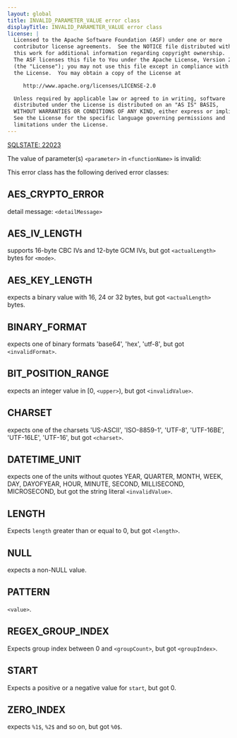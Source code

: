 ```yaml
---
layout: global
title: INVALID_PARAMETER_VALUE error class
displayTitle: INVALID_PARAMETER_VALUE error class
license: |
  Licensed to the Apache Software Foundation (ASF) under one or more
  contributor license agreements.  See the NOTICE file distributed with
  this work for additional information regarding copyright ownership.
  The ASF licenses this file to You under the Apache License, Version 2.0
  (the "License"); you may not use this file except in compliance with
  the License.  You may obtain a copy of the License at

     http://www.apache.org/licenses/LICENSE-2.0

  Unless required by applicable law or agreed to in writing, software
  distributed under the License is distributed on an "AS IS" BASIS,
  WITHOUT WARRANTIES OR CONDITIONS OF ANY KIND, either express or implied.
  See the License for the specific language governing permissions and
  limitations under the License.
---
```


<!--
  DO NOT EDIT THIS FILE.
  It was generated automatically by `org.apache.spark.SparkThrowableSuite`.
-->

[SQLSTATE: 22023](sql-error-conditions-sqlstates.html#class-22-data-exception)

The value of parameter(s) `<parameter>` in `<functionName>` is invalid:

This error class has the following derived error classes:

## AES_CRYPTO_ERROR

detail message: `<detailMessage>`

## AES_IV_LENGTH

supports 16-byte CBC IVs and 12-byte GCM IVs, but got `<actualLength>` bytes for `<mode>`.

## AES_KEY_LENGTH

expects a binary value with 16, 24 or 32 bytes, but got `<actualLength>` bytes.

## BINARY_FORMAT

expects one of binary formats 'base64', 'hex', 'utf-8', but got `<invalidFormat>`.

## BIT_POSITION_RANGE

expects an integer value in [0, `<upper>`), but got `<invalidValue>`.

## CHARSET

expects one of the charsets 'US-ASCII', 'ISO-8859-1', 'UTF-8', 'UTF-16BE', 'UTF-16LE', 'UTF-16', but got `<charset>`.

## DATETIME_UNIT

expects one of the units without quotes YEAR, QUARTER, MONTH, WEEK, DAY, DAYOFYEAR, HOUR, MINUTE, SECOND, MILLISECOND, MICROSECOND, but got the string literal `<invalidValue>`.

## LENGTH

Expects `length` greater than or equal to 0, but got `<length>`.

## NULL

expects a non-NULL value.

## PATTERN

`<value>`.

## REGEX_GROUP_INDEX

Expects group index between 0 and `<groupCount>`, but got `<groupIndex>`.

## START

Expects a positive or a negative value for `start`, but got 0.

## ZERO_INDEX

expects `%1$`, `%2$` and so on, but got `%0$`.


